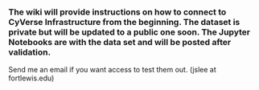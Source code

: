 ### The wiki will  provide instructions on how to connect to CyVerse Infrastructure from the beginning. The dataset is private but will be updated to a public one soon. The Jupyter Notebooks are with the data set and will be posted after validation.

Send me an email if you want access to test them out. (jslee at fortlewis.edu)

